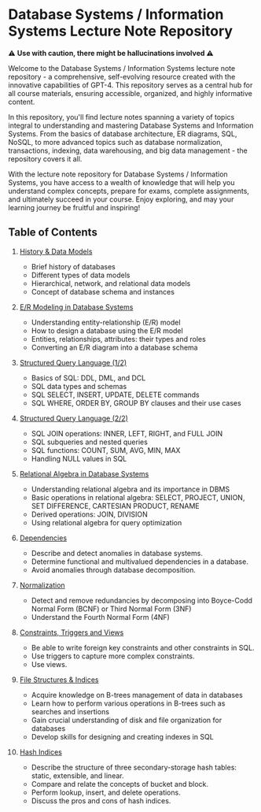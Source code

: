 # Database Systems / Information Systems Lecture Note Repository


⚠️ **Use with caution, there might be hallucinations involved ⚠️**

Welcome to the Database Systems / Information Systems lecture note repository - a comprehensive, self-evolving resource created with the innovative capabilities of GPT-4. This repository serves as a central hub for all course materials, ensuring accessible, organized, and highly informative content.

In this repository, you'll find lecture notes spanning a variety of topics integral to understanding and mastering Database Systems and Information Systems. From the basics of database architecture, ER diagrams, SQL, NoSQL, to more advanced topics such as database normalization, transactions, indexing, data warehousing, and big data management - the repository covers it all.

With the lecture note repository for Database Systems / Information Systems, you have access to a wealth of knowledge that will help you understand complex concepts, prepare for exams, complete assignments, and ultimately succeed in your course. Enjoy exploring, and may your learning journey be fruitful and inspiring!

## Table of Contents

1. [History & Data Models](lectures/VL1.md)
    - Brief history of databases
    - Different types of data models
    - Hierarchical, network, and relational data models
    - Concept of database schema and instances

2. [E/R Modeling in Database Systems](lectures/VL2.md)
    - Understanding entity-relationship (E/R) model
    - How to design a database using the E/R model
    - Entities, relationships, attributes: their types and roles
    - Converting an E/R diagram into a database schema

3. [Structured Query Language (1/2)](lectures/VL3.md)
    - Basics of SQL: DDL, DML, and DCL
    - SQL data types and schemas
    - SQL SELECT, INSERT, UPDATE, DELETE commands
    - SQL WHERE, ORDER BY, GROUP BY clauses and their use cases

4. [Structured Query Language (2/2)](lectures/VL4.md)
    - SQL JOIN operations: INNER, LEFT, RIGHT, and FULL JOIN
    - SQL subqueries and nested queries
    - SQL functions: COUNT, SUM, AVG, MIN, MAX
    - Handling NULL values in SQL

5. [Relational Algebra in Database Systems](lectures/VL5.md)
    - Understanding relational algebra and its importance in DBMS
    - Basic operations in relational algebra: SELECT, PROJECT, UNION, SET DIFFERENCE, CARTESIAN PRODUCT, RENAME
    - Derived operations: JOIN, DIVISION
    - Using relational algebra for query optimization

6. [Dependencies](lectures/VL6.md)
    - Describe and detect anomalies in database systems.
    - Determine functional and multivalued dependencies in a database.
    - Avoid anomalies through database decomposition.

7. [Normalization](lectures/VL7.md)
    - Detect and remove redundancies by decomposing into Boyce-Codd Normal Form (BCNF) or Third Normal Form (3NF)
    - Understand the Fourth Normal Form (4NF)

8. [Constraints, Triggers and Views](lectures/VL8.md)
    - Be able to write foreign key constraints and other constraints in SQL.
    - Use triggers to capture more complex constraints.
    - Use views.

9. [File Structures & Indices](lectures/VL9.md)
    - Acquire knowledge on B-trees management of data in databases
    - Learn how to perform various operations in B-trees such as searches and insertions
    - Gain crucial understanding of disk and file organization for databases
    - Develop skills for designing and creating indexes in SQL

10. [Hash Indices](lectures/VL10.md)
    - Describe the structure of three secondary-storage hash tables: static, extensible, and linear.
    - Compare and relate the concepts of bucket and block.
    - Perform lookup, insert, and delete operations.
    - Discuss the pros and cons of hash indices.